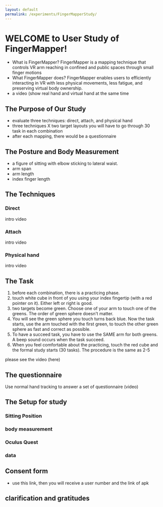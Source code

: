 ```yaml
---
layout: default
permalink: /experiments/FingerMapperStudy/
---
```

# WELCOME to User Study of FingerMapper!
- What is FingerMapper? FingerMapper is a mapping technique that controls VR arm reaching in confined and public spaces through small finger motions
- What FingerMapper does? FingerMapper enables users to efficiently interacting in VR with less physical movements, less fatigue, and preserving virtual body ownership.
- a video (show real hand and virtual hand at the same time

## The Purpose of Our Study
- evaluate three techniques: direct, attach, and physical hand
- three techniques X two target layouts you will have to go through 30 task in each combination
- after each mapping, there would be a questionnaire

## The Posture and Body Measurement
- a figure of sitting with elbow sticking to lateral waist.
- arm span
- arm length
- index finger length

## The Techniques
### Direct
intro
video
### Attach
intro
video
### Physical hand
intro
video

## The Task
1. before each combination, there is a practicing phase.
2. touch white cube in front of you using your index fingertip (with a red pointer on it). Either left or right is good.
3. two targets become green. Choose one of your arm to touch one of the greens. The order of green sphere doesn't matter. 
4. You will see the green sphere you touch turns back blue. Now the task starts, use the arm touched with the first green, to touch the other green sphere as fast and correct as possible.
5. To have a succeed task, you have to use the SAME arm for both greens. A beep sound occurs when the task succeed.
6. When you feel comfortable about the practicing, touch the red cube and the formal study starts (30 tasks). The procedure is the same as 2-5

please see the video (here)

## The questionnaire
Use normal hand tracking to answer a set of questionnaire (video)

## The Setup for study
### Sitting Position
### body measurement
### Oculus Quest
### data

## Consent form
- use this link, then you will receive a user number and  the link of apk

## clarification and gratitudes
